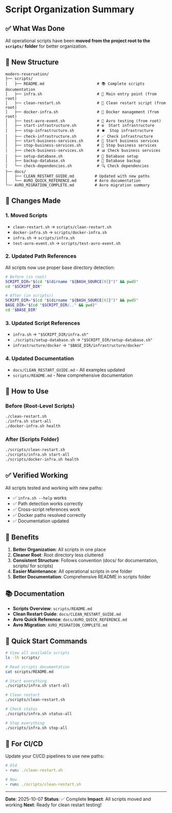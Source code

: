 # Script Organization Summary

## ✅ What Was Done

All operational scripts have been **moved from the project root to the `scripts/` folder** for better organization.

## 📁 New Structure

```
modern-reservation/
├── scripts/
│   ├── README.md                       # 📚 Complete scripts documentation
│   ├── infra.sh                        # 🎯 Main entry point (from root)
│   ├── clean-restart.sh                # 🔄 Clean restart script (from root)
│   ├── docker-infra.sh                 # 🐳 Docker management (from root)
│   ├── test-avro-event.sh              # 🧪 Avro testing (from root)
│   ├── start-infrastructure.sh         # ⚙️  Start infrastructure
│   ├── stop-infrastructure.sh          # ⏹️  Stop infrastructure
│   ├── check-infrastructure.sh         # ✅ Check infrastructure
│   ├── start-business-services.sh      # 🚀 Start business services
│   ├── stop-business-services.sh       # 🛑 Stop business services
│   ├── check-business-services.sh      # 📊 Check business services
│   ├── setup-database.sh               # 💾 Database setup
│   ├── backup-database.sh              # 💾 Database backup
│   └── check-dependencies.sh           # 🔍 Check dependencies
├── docs/
│   ├── CLEAN_RESTART_GUIDE.md         # Updated with new paths
│   └── AVRO_QUICK_REFERENCE.md        # Avro documentation
└── AVRO_MIGRATION_COMPLETE.md         # Avro migration summary
```

## 🔄 Changes Made

### 1. **Moved Scripts**
- `clean-restart.sh` → `scripts/clean-restart.sh`
- `docker-infra.sh` → `scripts/docker-infra.sh`
- `infra.sh` → `scripts/infra.sh`
- `test-avro-event.sh` → `scripts/test-avro-event.sh`

### 2. **Updated Path References**
All scripts now use proper base directory detection:

```bash
# Before (in root)
SCRIPT_DIR="$(cd "$(dirname "${BASH_SOURCE[0]}")" && pwd)"
cd "$SCRIPT_DIR"

# After (in scripts/)
SCRIPT_DIR="$(cd "$(dirname "${BASH_SOURCE[0]}")" && pwd)"
BASE_DIR="$(cd "$SCRIPT_DIR/.." && pwd)"
cd "$BASE_DIR"
```

### 3. **Updated Script References**
- `infra.sh` → `"$SCRIPT_DIR/infra.sh"`
- `./scripts/setup-database.sh` → `"$SCRIPT_DIR/setup-database.sh"`
- `infrastructure/docker` → `"$BASE_DIR/infrastructure/docker"`

### 4. **Updated Documentation**
- `docs/CLEAN_RESTART_GUIDE.md` - All examples updated
- `scripts/README.md` - New comprehensive documentation

## 📖 How to Use

### Before (Root-Level Scripts)
```bash
./clean-restart.sh
./infra.sh start-all
./docker-infra.sh health
```

### After (Scripts Folder)
```bash
./scripts/clean-restart.sh
./scripts/infra.sh start-all
./scripts/docker-infra.sh health
```

## ✅ Verified Working

All scripts tested and working with new paths:
- ✅ `infra.sh --help` works
- ✅ Path detection works correctly
- ✅ Cross-script references work
- ✅ Docker paths resolved correctly
- ✅ Documentation updated

## 🎯 Benefits

1. **Better Organization**: All scripts in one place
2. **Cleaner Root**: Root directory less cluttered
3. **Consistent Structure**: Follows convention (docs/ for documentation, scripts/ for scripts)
4. **Easier Maintenance**: All operational scripts in one folder
5. **Better Documentation**: Comprehensive README in scripts folder

## 📚 Documentation

- **Scripts Overview**: `scripts/README.md`
- **Clean Restart Guide**: `docs/CLEAN_RESTART_GUIDE.md`
- **Avro Quick Reference**: `docs/AVRO_QUICK_REFERENCE.md`
- **Avro Migration**: `AVRO_MIGRATION_COMPLETE.md`

## 🚀 Quick Start Commands

```bash
# View all available scripts
ls -lh scripts/

# Read scripts documentation
cat scripts/README.md

# Start everything
./scripts/infra.sh start-all

# Clean restart
./scripts/clean-restart.sh

# Check status
./scripts/infra.sh status-all

# Stop everything
./scripts/infra.sh stop-all
```

## 🔧 For CI/CD

Update your CI/CD pipelines to use new paths:

```yaml
# Old
- run: ./clean-restart.sh

# New
- run: ./scripts/clean-restart.sh
```

---

**Date**: 2025-10-07
**Status**: ✅ Complete
**Impact**: All scripts moved and working
**Next**: Ready for clean restart testing!

